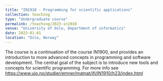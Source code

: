 ```yaml
---
title: "IN1910 - Programming for scientific applications"
collection: teaching
type: "Undergraduate course"
permalink: /teaching/2023-in1910
venue: "University of Oslo, Department of informatics"
date: 2023-01-01
location: "Oslo, Norway"
---
```


The course is a continuation of the course IN1900, and provides an introduction to more advanced concepts in programming and software development. The central goal of the subject is to introduce new tools and concepts for scientific programming. For more info see <https://www.uio.no/studier/emner/matnat/ifi/IN1910/h23/index.html>